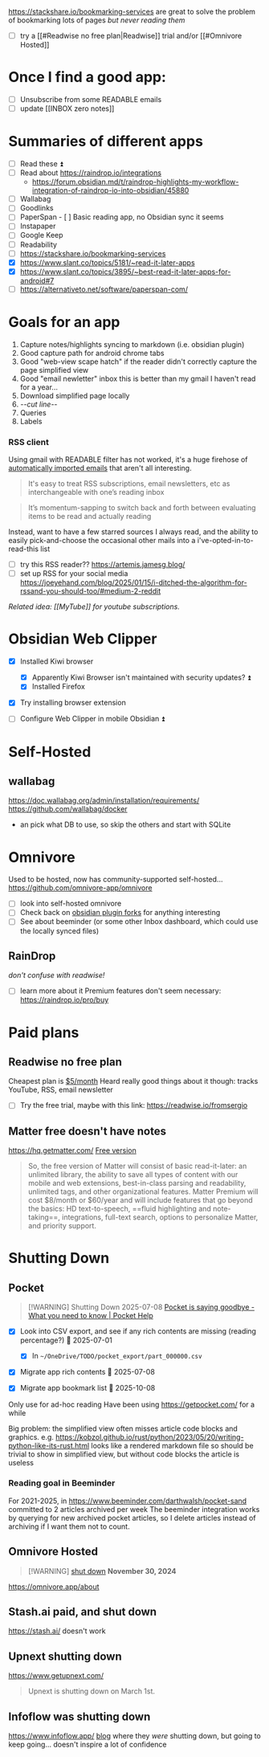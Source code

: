 https://stackshare.io/bookmarking-services are great to solve the problem of bookmarking lots of pages *but never reading them*

- [ ] try a [[#Readwise no free plan|Readwise]] trial and/or [[#Omnivore Hosted]]
# Once I find a good app:
- [ ] Unsubscribe from some READABLE emails
- [ ] update [[INBOX zero notes]]

# Summaries of different apps
- [ ] Read these ⏫ 
- [ ] Read about https://raindrop.io/integrations
    - https://forum.obsidian.md/t/raindrop-highlights-my-workflow-integration-of-raindrop-io-into-obsidian/45880
- [ ] Wallabag
- [ ] Goodlinks
- [ ] PaperSpan
	  - [ ] Basic reading app, no Obsidian sync it seems
- [ ] Instapaper
- [ ] Google Keep
- [ ] Readability
- [ ] https://stackshare.io/bookmarking-services
- [x] https://www.slant.co/topics/5181/~read-it-later-apps
- [x] https://www.slant.co/topics/3895/~best-read-it-later-apps-for-android#7
- [ ] https://alternativeto.net/software/paperspan-com/

# Goals for an app
1. Capture notes/highlights syncing to markdown (i.e. obsidian plugin)
2. Good capture path for android chrome tabs
3. Good "web-view scape hatch" if the reader didn't correctly capture the page simplified view
4. Good "email newletter" inbox this is better than my gmail I haven't read for a year...
5. Download simplified page locally
6. *--cut line--*
7. Queries
8. Labels
### RSS client
Using gmail with READABLE filter has not worked, it's a huge firehose of [automatically imported emails](https://notes.andymatuschak.org/zL2SPWGitsD4TruNYBzSZ7s) that aren't all interesting.

>It's easy to treat RSS subscriptions, email newsletters, etc as interchangeable with one’s reading inbox

>It’s momentum-sapping to switch back and forth between evaluating items to be read and actually reading

Instead, want to have a few starred sources I always read, and the ability to easily pick-and-choose the occasional other mails into a i've-opted-in-to-read-this list

- [ ] try this RSS reader?? https://artemis.jamesg.blog/
- [ ] set up RSS for your social media https://joeyehand.com/blog/2025/01/15/i-ditched-the-algorithm-for-rssand-you-should-too/#medium-2-reddit

*Related idea: [[MyTube]] for youtube subscriptions.*
# Obsidian Web Clipper
- [x] Installed Kiwi browser
	- [x] Apparently Kiwi Browser isn't maintained with security updates? ⏫
	- [x] Installed Firefox 
- [x] Try installing browser extension
- [ ] Configure Web Clipper in mobile Obsidian ⏫ 


# Self-Hosted

## wallabag
https://doc.wallabag.org/admin/installation/requirements/
https://github.com/wallabag/docker
- an pick what DB to use, so skip the others and start with SQLite
# Omnivore
Used to be hosted, now has community-supported self-hosted...
https://github.com/omnivore-app/omnivore

- [ ] look into self-hosted omnivore
- [ ] Check back on [obsidian plugin forks](https://github.com/omnivore-app/obsidian-omnivore/forks?include=active&page=1&period=2y&sort_by=last_updated) for anything interesting 
- [ ] See about beeminder (or some other Inbox dashboard, which could use the locally synced files)
## RainDrop
*don't confuse with readwise!*
- [ ] learn more about it
Premium features don't seem necessary: https://raindrop.io/pro/buy
# Paid plans
## Readwise no free plan
Cheapest plan is [$5/month](https://readwise.io/pricing)
Heard really good things about it though: tracks YouTube, RSS, email newsletter 
- [ ] Try the free trial, maybe with this link: https://readwise.io/fromsergio

## Matter free doesn't have notes
https://hq.getmatter.com/
[Free version](https://hq.getmatter.com/patron)
>So, the free version of Matter will consist of basic read-it-later: an unlimited library, the ability to save all types of content with our mobile and web extensions, best-in-class parsing and readability, unlimited tags, and other organizational features.
>Matter Premium will cost $8/month or $60/year and will include features that go beyond the basics: HD text-to-speech, ==fluid highlighting and note-taking==, integrations, full-text search, options to personalize Matter, and priority support.

# Shutting Down

## Pocket

> [!WARNING] Shutting Down 2025-07-08
> [Pocket is saying goodbye - What you need to know | Pocket Help](https://support.mozilla.org/en-US/kb/future-of-pocket)

- [x] Look into CSV export, and see if any rich contents are missing (reading percentage?) 📅 2025-07-01
	- [x] In `~/OneDrive/TODO/pocket_export/part_000000.csv`
- [x] Migrate app rich contents 📅 2025-07-08
- [x] Migrate app bookmark list 📅 2025-10-08


Only use for ad-hoc reading
Have been using https://getpocket.com/ for a while

Big problem: the simplified view often misses article code blocks and graphics.
e.g. https://kobzol.github.io/rust/python/2023/05/20/writing-python-like-its-rust.html looks like a rendered markdown file so should be trivial to show in simplified view, but without code blocks the article is useless
### Reading goal in Beeminder
For 2021-2025, in https://www.beeminder.com/darthwalsh/pocket-sand committed to 2 articles archived per week
The beeminder integration works by querying for new archived pocket articles, so I delete articles instead of archiving if I want them not to count.

## Omnivore Hosted

> [!WARNING] [shut down](https://blog.omnivore.app/p/details-on-omnivore-shutting-down) **November 30, 2024**

https://omnivore.app/about
## Stash.ai paid, and shut down
https://stash.ai/ doesn't work

## Upnext shutting down
https://www.getupnext.com/
>Upnext is shutting down on March 1st.

## Infoflow was shutting down
https://www.infoflow.app/
[blog](https://flat-process-26e.notion.site/The-Future-of-InfoFlow-12f9f88d0aab8046a74bf99f036dd0a8) where they *were* shutting down, but going to keep going... doesn't inspire a lot of confidence
